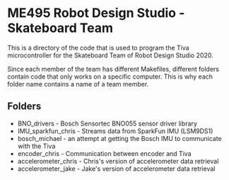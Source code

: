# ME495 Robot Design Studio - Skateboard Team

This is a directory of the code that is used to program the Tiva microcontroller for the Skateboard Team of Robot Design Studio 2020.

Since each member of the team has different Makefiles, different folders contain code that only works on a specific computer. This is why each folder name contains a name of a team member.

## Folders
* BNO_drivers - Bosch Sensortec BNO055 sensor driver library
* IMU_sparkfun_chris - Streams data from SparkFun IMU (LSM9DS1)
* bosch_michael - an attempt at getting the Bosch IMU to communicate with the Tiva
* encoder_chris - Communication between encoder and Tiva
* accelerometer_chris - Chris's version of accelerometer data retrieval
* accelerometer_jake -  Jake's version of accelerometer data retrieval
